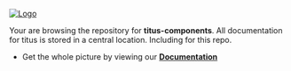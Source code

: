 [![Logo][logo-img]][docs]

Your are browsing the repository for __titus-components__. All documentation for titus is stored in a central location. Including for this repo.

- Get the whole picture by viewing our __[Documentation][docs]__

[docs]: https://nearform.github.io/titus
[logo-img]: /docs/public/logo.svg
